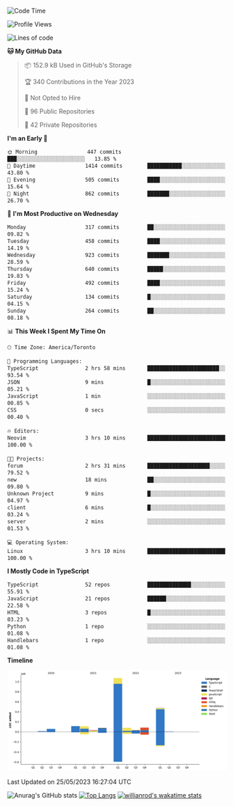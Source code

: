 <!--START_SECTION:waka-->
![Code Time](http://img.shields.io/badge/Code%20Time-349%20hrs%2050%20mins-blue)

![Profile Views](http://img.shields.io/badge/Profile%20Views-0-blue)

![Lines of code](https://img.shields.io/badge/From%20Hello%20World%20I%27ve%20Written-2.1%20million%20lines%20of%20code-blue)

**🐱 My GitHub Data** 

> 📦 152.9 kB Used in GitHub's Storage 
 > 
> 🏆 340 Contributions in the Year 2023
 > 
> 🚫 Not Opted to Hire
 > 
> 📜 96 Public Repositories 
 > 
> 🔑 42 Private Repositories 
 > 
**I'm an Early 🐤** 

```text
🌞 Morning                447 commits         ███░░░░░░░░░░░░░░░░░░░░░░   13.85 % 
🌆 Daytime                1414 commits        ███████████░░░░░░░░░░░░░░   43.80 % 
🌃 Evening                505 commits         ████░░░░░░░░░░░░░░░░░░░░░   15.64 % 
🌙 Night                  862 commits         ███████░░░░░░░░░░░░░░░░░░   26.70 % 
```
📅 **I'm Most Productive on Wednesday** 

```text
Monday                   317 commits         ██░░░░░░░░░░░░░░░░░░░░░░░   09.82 % 
Tuesday                  458 commits         ████░░░░░░░░░░░░░░░░░░░░░   14.19 % 
Wednesday                923 commits         ███████░░░░░░░░░░░░░░░░░░   28.59 % 
Thursday                 640 commits         █████░░░░░░░░░░░░░░░░░░░░   19.83 % 
Friday                   492 commits         ████░░░░░░░░░░░░░░░░░░░░░   15.24 % 
Saturday                 134 commits         █░░░░░░░░░░░░░░░░░░░░░░░░   04.15 % 
Sunday                   264 commits         ██░░░░░░░░░░░░░░░░░░░░░░░   08.18 % 
```


📊 **This Week I Spent My Time On** 

```text
🕑︎ Time Zone: America/Toronto

💬 Programming Languages: 
TypeScript               2 hrs 58 mins       ███████████████████████░░   93.54 % 
JSON                     9 mins              █░░░░░░░░░░░░░░░░░░░░░░░░   05.21 % 
JavaScript               1 min               ░░░░░░░░░░░░░░░░░░░░░░░░░   00.85 % 
CSS                      0 secs              ░░░░░░░░░░░░░░░░░░░░░░░░░   00.40 % 

🔥 Editors: 
Neovim                   3 hrs 10 mins       █████████████████████████   100.00 % 

🐱‍💻 Projects: 
forum                    2 hrs 31 mins       ████████████████████░░░░░   79.52 % 
new                      18 mins             ██░░░░░░░░░░░░░░░░░░░░░░░   09.80 % 
Unknown Project          9 mins              █░░░░░░░░░░░░░░░░░░░░░░░░   04.97 % 
client                   6 mins              █░░░░░░░░░░░░░░░░░░░░░░░░   03.24 % 
server                   2 mins              ░░░░░░░░░░░░░░░░░░░░░░░░░   01.53 % 

💻 Operating System: 
Linux                    3 hrs 10 mins       █████████████████████████   100.00 % 
```

**I Mostly Code in TypeScript** 

```text
TypeScript               52 repos            ██████████████░░░░░░░░░░░   55.91 % 
JavaScript               21 repos            ██████░░░░░░░░░░░░░░░░░░░   22.58 % 
HTML                     3 repos             █░░░░░░░░░░░░░░░░░░░░░░░░   03.23 % 
Python                   1 repo              ░░░░░░░░░░░░░░░░░░░░░░░░░   01.08 % 
Handlebars               1 repo              ░░░░░░░░░░░░░░░░░░░░░░░░░   01.08 % 
```



**Timeline**

![Lines of Code chart](https://raw.githubusercontent.com/wise-introvert/wise-introvert/master/assets/bar_graph.png)


 Last Updated on 25/05/2023 16:27:04 UTC
<!--END_SECTION:waka-->

![Anurag's GitHub stats](https://github-readme-stats.vercel.app/api?username=wise-introvert&count_private=true&show_icons=true)
[![Top Langs](https://github-readme-stats.vercel.app/api/top-langs/?username=wise-introvert&langs_count=10)](https://github.com/anuraghazra/github-readme-stats)
[![willianrod's wakatime stats](https://github-readme-stats.vercel.app/api/wakatime?username=wiseintrovert)](https://github.com/anuraghazra/github-readme-stats)
